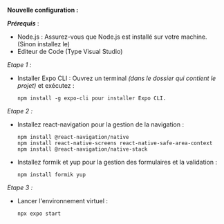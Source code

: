 **Nouvelle configuration :**
    
***Prérequis*** :
  - Node.js : Assurez-vous que Node.js est installé sur votre machine. (Sinon installez le)
  - Editeur de Code (Type Visual Studio)

*Etape 1 :*
  - Installer Expo CLI : Ouvrez un terminal *(dans le dossier qui contient le projet)* et exécutez : 
      
        npm install -g expo-cli pour installer Expo CLI.

*Etape 2 :* 
  - Installez react-navigation pour la gestion de la navigation :

        npm install @react-navigation/native
        npm install react-native-screens react-native-safe-area-context
        npm install @react-navigation/native-stack
      
- Installez formik et yup pour la gestion des formulaires et la validation :
      
      npm install formik yup

*Etape 3 :*
  - Lancer l'environnement virtuel :

        npx expo start

